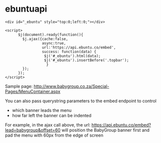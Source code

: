 # ebuntuapi

```
<div id="_ebuntu" style="top:0;left:0;"></div>

<script>
      $j(document).ready(function(){ 
        $j.ajax({cache:false, 
                 async:true, 
                 url:'https://api.ebuntu.co/embed', 
                 success: function(data) { 
                  $j('#_ebuntu').html(data);
                  $j('#_ebuntu').insertBefore('.topbar');
                   }
        }); 
      });
</script>
```
Sample page: http://www.babygroup.co.za/Special-Pages/MenuContainer.aspx

You can also pass querystring parameters to the embed endpoint to control
* which banner leads the menu
* how far left the banner can be indented

For example, in the ajax call above, the url: https://api.ebuntu.co/embed?lead=babygroup&offset=60 will position the BabyGroup banner first and pad the menu with 60px from the edge of screen
